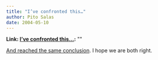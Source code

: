 ```yaml
---
title: "I’ve confronted this…"
author: Pito Salas
date: 2004-05-10
---
```


**Link: [I’ve confronted this…](None):** ""

[And reached the same
conclusion](<http://www.csmonitor.com/2004/0510/p09s02-comd.html>). I hope we
are both right.


